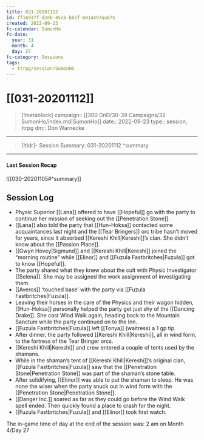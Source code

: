 ```yaml
---
title: 031-20201112
id: ff16937f-d2eb-45c6-b85f-6014497aa675
created: 2022-09-23
fc-calendar: SumonHo
fc-date:
  year: 31
  month: 4
  day: 27
fc-category: Sessions
tags:
  - ttrpg/session/SumonHo
---
```


# [[031-20201112]]

> [!metablock]
>  campaign:: [[300 DnD/30-39 Campaigns/32 SumonHo/index.md|SumonHo]]
>  date:: 2022-09-23
>  type:: session, ttrpg
>  dm:: Don Warnecke


---
> [!tldr]- Session Summary: 031-20201112
>  ^summary

---


#### Last Session Recap

![[030-20201105#^summary]]

## Session Log


- Physic Superior [[Lana]] offered to have [[Hopeful]] go with the party to continue her mission of seeking out the [[Penetration Stone]].
- [[Lana]] also told the party that [[Hun-Hoksa]] contacted some acquaintances last night and the [[Tear Bringers]] orc tribe hasn’t moved for years, since it absorbed [[Kereshi Khill|Kereshi]]’s clan. She didn’t know about the [[Passion Place]]. 
- [[Gwyn Hovey|Sigmund]] and [[Kereshi Khill|Kereshi]] joined the “morning routine” while [[Elinor]] and [[Fuzula Fastbritches|Fuzula]] got to know [[Hopeful]].
- The party shared what they knew about the cult with Physic Investigator [[Selena]]. She may be assigned the work assignment of investigating them.
- [[Averos]] ‘touched base’ with the party via [[Fuzula Fastbritches|Fuzula]].
- Leaving their horses in the care of the Physics and their wagon hidden, [[Hun-Hoksa]] personally helped the party get just shy of the [[Dancing Drake]]. She cast Wind Walk again, heading back to the Mountain Sanctum while the party continued on to the Inn.
- [[Fuzula Fastbritches|Fuzula]] left [[Tonya]] (waitress) a 1 gp tip.
- After dinner, the party followed [[Kereshi Khill|Kereshi]], all in wind form, to the fortress of the Tear Bringer orcs.
- [[Kereshi Khill|Kereshi]] and crew entered a couple of tents used by the shamans.
- While in the shaman’s tent of [[Kereshi Khill|Kereshi]]’s original clan, [[Fuzula Fastbritches|Fuzula]] saw that the [[Penetration Stone|Penetration Stone]] was part of the shaman’s stone table.
- After solidifying, [[Elinor]] was able to put the shaman to sleep. He was none the wiser when the party snuck out in wind form with the [[Penetration Stone|Penetration Stone]].
- [[Danger Inc.]]  soared as far as they could go before the Wind Walk spell ended. Then quickly found a place to crash for the night.
- [[Fuzula Fastbritches|Fuzula]] and [[Elinor]] took first watch.

The in-game time of day at the end of the session was: 2 am on Month 4/Day 27
